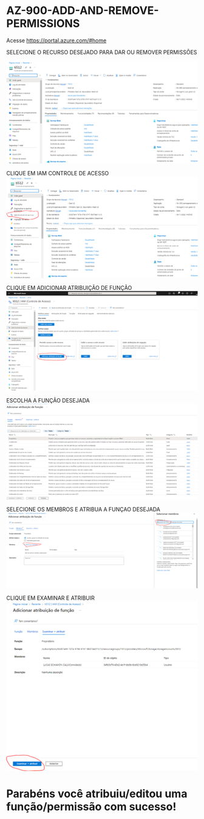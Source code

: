 # AZ-900-ADD-AND-REMOVE-PERMISSIONS

Acesse https://portal.azure.com/#home

SELECIONE O RECURSO DESEJADO PARA DAR OU REMOVER PERMISSÕES

![alt text](01.PNG)


CLIQUE EM IAM CONTROLE DE ACESSO
![alt text](02.PNG)

CLIQUE EM ADICIONAR ATRIBUIÇÃO DE FUNÇÃO
![alt text](03.PNG)

ESCOLHA A FUNÇÃO DESEJADA
![alt text](04.PNG)

SELECIONE OS MEMBROS E ATRIBUA A FUNÇAO DESEJADA
![alt text](05.PNG)

CLIQUE EM EXAMINAR E ATRIBUIR
![alt text](06.PNG)

# Parabéns você atribuiu/editou uma função/permissão com sucesso!




